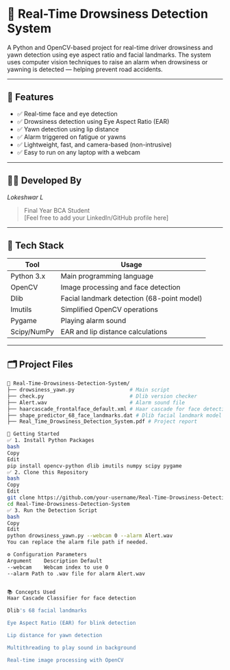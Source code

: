 # 🛑 Real-Time Drowsiness Detection System

A Python and OpenCV-based project for real-time driver drowsiness and yawn detection using eye aspect ratio and facial landmarks. The system uses computer vision techniques to raise an alarm when drowsiness or yawning is detected — helping prevent road accidents.

---

## 🧠 Features

- ✅ Real-time face and eye detection
- ✅ Drowsiness detection using Eye Aspect Ratio (EAR)
- ✅ Yawn detection using lip distance
- ✅ Alarm triggered on fatigue or yawns
- ✅ Lightweight, fast, and camera-based (non-intrusive)
- ✅ Easy to run on any laptop with a webcam

---

## 👨‍💻 Developed By

*Lokeshwar L*  
> Final Year BCA Student  
> [Feel free to add your LinkedIn/GitHub profile here]

---

## 🧰 Tech Stack

| Tool        | Usage                                      |
|-------------|---------------------------------------------|
| Python 3.x  | Main programming language                   |
| OpenCV      | Image processing and face detection         |
| Dlib        | Facial landmark detection (68-point model)  |
| Imutils     | Simplified OpenCV operations                |
| Pygame      | Playing alarm sound                         |
| Scipy/NumPy | EAR and lip distance calculations           |

---

## 🗂 Project Files

```bash
📁 Real-Time-Drowsiness-Detection-System/
├── drowsiness_yawn.py                  # Main script
├── check.py                            # Dlib version checker
├── Alert.wav                           # Alarm sound file
├── haarcascade_frontalface_default.xml # Haar cascade for face detection
├── shape_predictor_68_face_landmarks.dat # Dlib facial landmark model
├── Real_Time_Drowsiness_Detection_System.pdf # Project report

🚀 Getting Started
✅ 1. Install Python Packages
bash
Copy
Edit
pip install opencv-python dlib imutils numpy scipy pygame
✅ 2. Clone this Repository
bash
Copy
Edit
git clone https://github.com/your-username/Real-Time-Drowsiness-Detection-System.git
cd Real-Time-Drowsiness-Detection-System
✅ 3. Run the Detection Script
bash
Copy
Edit
python drowsiness_yawn.py --webcam 0 --alarm Alert.wav
You can replace the alarm file path if needed.

⚙ Configuration Parameters
Argument	Description	Default
--webcam	Webcam index to use	0
--alarm	Path to .wav file for alarm	Alert.wav


📚 Concepts Used
Haar Cascade Classifier for face detection

Dlib's 68 facial landmarks

Eye Aspect Ratio (EAR) for blink detection

Lip distance for yawn detection

Multithreading to play sound in background

Real-time image processing with OpenCV
